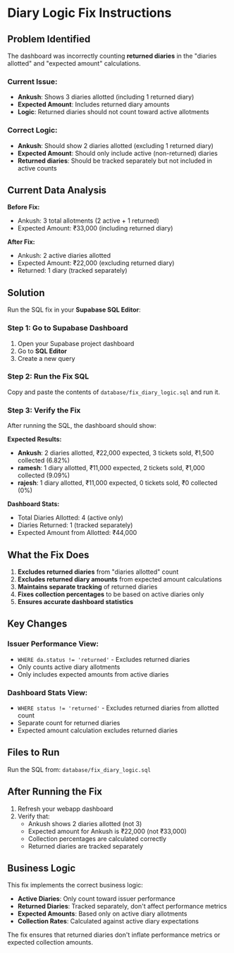 # Diary Logic Fix Instructions

## Problem Identified

The dashboard was incorrectly counting **returned diaries** in the "diaries allotted" and "expected amount" calculations. 

### Current Issue:
- **Ankush**: Shows 3 diaries allotted (including 1 returned diary)
- **Expected Amount**: Includes returned diary amounts
- **Logic**: Returned diaries should not count toward active allotments

### Correct Logic:
- **Ankush**: Should show 2 diaries allotted (excluding 1 returned diary)
- **Expected Amount**: Should only include active (non-returned) diaries
- **Returned diaries**: Should be tracked separately but not included in active counts

## Current Data Analysis

**Before Fix:**
- Ankush: 3 total allotments (2 active + 1 returned)
- Expected Amount: ₹33,000 (including returned diary)

**After Fix:**
- Ankush: 2 active diaries allotted
- Expected Amount: ₹22,000 (excluding returned diary)
- Returned: 1 diary (tracked separately)

## Solution

Run the SQL fix in your **Supabase SQL Editor**:

### Step 1: Go to Supabase Dashboard
1. Open your Supabase project dashboard
2. Go to **SQL Editor**
3. Create a new query

### Step 2: Run the Fix SQL
Copy and paste the contents of `database/fix_diary_logic.sql` and run it.

### Step 3: Verify the Fix
After running the SQL, the dashboard should show:

**Expected Results:**
- **Ankush**: 2 diaries allotted, ₹22,000 expected, 3 tickets sold, ₹1,500 collected (6.82%)
- **ramesh**: 1 diary allotted, ₹11,000 expected, 2 tickets sold, ₹1,000 collected (9.09%)
- **rajesh**: 1 diary allotted, ₹11,000 expected, 0 tickets sold, ₹0 collected (0%)

**Dashboard Stats:**
- Total Diaries Allotted: 4 (active only)
- Diaries Returned: 1 (tracked separately)
- Expected Amount from Allotted: ₹44,000

## What the Fix Does

1. **Excludes returned diaries** from "diaries allotted" count
2. **Excludes returned diary amounts** from expected amount calculations
3. **Maintains separate tracking** of returned diaries
4. **Fixes collection percentages** to be based on active diaries only
5. **Ensures accurate dashboard statistics**

## Key Changes

### Issuer Performance View:
- `WHERE da.status != 'returned'` - Excludes returned diaries
- Only counts active diary allotments
- Only includes expected amounts from active diaries

### Dashboard Stats View:
- `WHERE status != 'returned'` - Excludes returned diaries from allotted count
- Separate count for returned diaries
- Expected amount calculation excludes returned diaries

## Files to Run

Run the SQL from: `database/fix_diary_logic.sql`

## After Running the Fix

1. Refresh your webapp dashboard
2. Verify that:
   - Ankush shows 2 diaries allotted (not 3)
   - Expected amount for Ankush is ₹22,000 (not ₹33,000)
   - Collection percentages are calculated correctly
   - Returned diaries are tracked separately

## Business Logic

This fix implements the correct business logic:
- **Active Diaries**: Only count toward issuer performance
- **Returned Diaries**: Tracked separately, don't affect performance metrics
- **Expected Amounts**: Based only on active diary allotments
- **Collection Rates**: Calculated against active diary expectations

The fix ensures that returned diaries don't inflate performance metrics or expected collection amounts.



